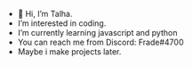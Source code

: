 - 👋 Hi, I’m Talha.
- I’m interested in coding.
- I’m currently learning javascript and python
- You can reach me from Discord: Frade#4700 
- Maybe i make projects later.
